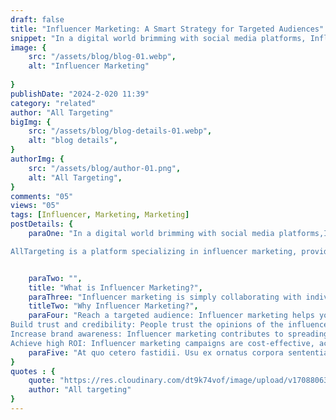 ```yaml
---
draft: false
title: "Influencer Marketing: A Smart Strategy for Targeted Audiences"
snippet: "In a digital world brimming with social media platforms, Influencer Marketing emerges as a smart strategy that effectively reaches your target audience."
image: {
    src: "/assets/blog/blog-01.webp",
    alt: "Influencer Marketing"
    
}
publishDate: "2024-2-020 11:39"
category: "related"
author: "All Targeting"
bigImg: {
    src: "/assets/blog/blog-details-01.webp",
    alt: "blog details",
}
authorImg: {
    src: "/assets/blog/author-01.png",
    alt: "All Targeting",
}
comments: "05"
views: "05"
tags: [Influencer, Marketing, Marketing]
postDetails: {
    paraOne: "In a digital world brimming with social media platforms,Influencer Marketing emerges as a smart strategy that effectively reaches your target audience.

AllTargeting is a platform specializing in influencer marketing, providing you with comprehensive solutions to develop your marketing campaigns and achieve your goals.",


    paraTwo: "",
    title: "What is Influencer Marketing?",
    paraThree: "Influencer marketing is simply collaborating with individuals who have a large following on social media platforms to promote your products or services.",
    titleTwo: "Why Influencer Marketing?",
    paraFour: "Reach a targeted audience: Influencer marketing helps you reach a specific audience interested in your field of expertise, increasing the chances of converting them into customers.
Build trust and credibility: People trust the opinions of the influencers they follow, so their recommendations for your products or services enhance their credibility and encourage their purchase.
Increase brand awareness: Influencer marketing contributes to spreading awareness of your brand among a wider audience, which strengthens its position in the market.
Achieve high ROI: Influencer marketing campaigns are cost-effective, achieving a high return on investment compared to traditional marketing methods.",
    paraFive: "At quo cetero fastidii. Usu ex ornatus corpora sententiae, vocibus deleniti ut nec. Ut enim eripuit eligendi est, in iracundia signiferumque quo. Sed virtute suavitate suscipiantur ea, dolor this can eloquentiam ei pro. Suas adversarium interpretaris eu sit, eum viris impedit ne. Erant appareat corrumpit ei vel."
}
quotes : {
    quote: "https://res.cloudinary.com/dt9k74vof/image/upload/v1708806353/3d-illustration-person-with-sunglasses_23-2149436188_nsgqtc.webp",
    author: "All targeting"
}
---
```

